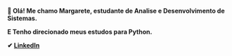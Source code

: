  👋<b> Olá! Me chamo Margarete, estudante de Analise e Desenvolvimento de Sistemas.

E Tenho direcionado meus estudos para Python.

✔ [LinkedIn](www.linkedin.com/in/margarete-barbosa-de-castro-331b54163)</b>



